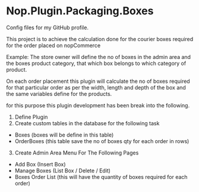 # Nop.Plugin.Packaging.Boxes
Config files for my GitHub profile.

This project is to achieve the calculation done for the courier boxes required for the order placed on nopCommerce

Example: The store owner will define the no of boxes in the admin area and the boxes product category, that which box belongs to which category of product.

On each order placement this plugin will calculate the no of boxes required for that particular order as per the width, length and depth of the box and the same variables define for the products.

for this purpose this plugin development has been break into the following.

1. Define Plugin
2. Create custom tables in the database for the following task
 * Boxes (boxes will be define in this table)
 * OrderBoxes (this table save the no of boxes qty for each order in rows)
3. Create Admin Area Menu For The Following Pages
 * Add Box (Insert Box)
 * Manage Boxes (List Box / Delete / Edit)
 * Boxes Order List (this will have the quantity of boxes required for each order)
